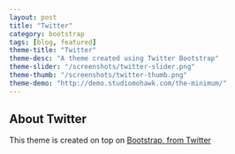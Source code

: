 ```yaml
---
layout: post
title: "Twitter"
category: bootstrap
tags: [blog, featured]
theme-title: "Twitter"
theme-desc: "A theme created using Twitter Bootstrap"
theme-slider: "/screenshots/twitter-slider.png"
theme-thumb: "/screenshots/twitter-thumb.png"
theme-demo: "http://demo.studiomohawk.com/the-minimum/"
---
```


## About Twitter

This theme is created on top on [Bootstrap, from Twitter](http://twitter.github.com/bootstrap/)
